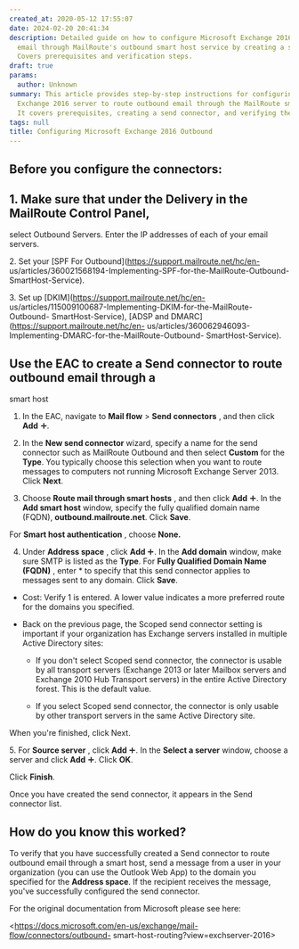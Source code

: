 ```yaml
---
created_at: 2020-05-12 17:55:07
date: 2024-02-20 20:41:34
description: Detailed guide on how to configure Microsoft Exchange 2016 to send outbound
  email through MailRoute's outbound smart host service by creating a send connector.
  Covers prerequisites and verification steps.
draft: true
params:
  author: Unknown
summary: This article provides step-by-step instructions for configuring a Microsoft
  Exchange 2016 server to route outbound email through the MailRoute smart host service.
  It covers prerequisites, creating a send connector, and verifying the setup.
tags: null
title: Configuring Microsoft Exchange 2016 Outbound
---
```



##

## Before you configure the connectors:

## 1\. Make sure that under the Delivery in the MailRoute Control Panel,
select Outbound Servers. Enter the IP addresses of each of your email servers.

2\. Set your [SPF For Outbound](https://support.mailroute.net/hc/en-
us/articles/360021568194-Implementing-SPF-for-the-MailRoute-Outbound-
SmartHost-Service).

3\. Set up [DKIM](https://support.mailroute.net/hc/en-
us/articles/115009100687-Implementing-DKIM-for-the-MailRoute-Outbound-
SmartHost-Service), [ADSP and DMARC](https://support.mailroute.net/hc/en-
us/articles/360062946093-Implementing-DMARC-for-the-MailRoute-Outbound-
SmartHost-Service).

## Use the EAC to create a Send connector to route outbound email through a
smart host

  1. In the EAC, navigate to **Mail flow** > **Send connectors** , and then click **Add** ![Add Icon](jj218640c1e75329-d6d7-4073-a27d-498590bbb55828exchg15029.gif).

  2. In the **New send connector** wizard, specify a name for the send connector such as MailRoute Outbound and then select **Custom** for the **Type**. You typically choose this selection when you want to route messages to computers not running Microsoft Exchange Server 2013. Click **Next**.

  3. Choose **Route mail through smart hosts** , and then click **Add** ![Add Icon](jj218640c1e75329-d6d7-4073-a27d-498590bbb55828exchg15029.gif). In the **Add smart host** window, specify the fully qualified domain name (FQDN), **outbound.mailroute.net**. Click **Save**.

For **Smart host authentication** , choose **None.**

  4. Under **Address space** , click **Add** ![Add Icon](jj218640c1e75329-d6d7-4073-a27d-498590bbb55828exchg15029.gif). In the **Add domain** window, make sure SMTP is listed as the **Type**. For **Fully Qualified Domain Name (FQDN)** , enter * to specify that this send connector applies to messages sent to any domain. Click **Save**.

  * Cost: Verify 1 is entered. A lower value indicates a more preferred route for the domains you specified.

* Back on the previous page, the Scoped send connector setting is important if your organization has Exchange servers installed in multiple Active Directory sites:

    * If you don't select Scoped send connector, the connector is usable by all transport servers (Exchange 2013 or later Mailbox servers and Exchange 2010 Hub Transport servers) in the entire Active Directory forest. This is the default value.

    * If you select Scoped send connector, the connector is only usable by other transport servers in the same Active Directory site.

When you're finished, click Next.

5\. For **Source server** , click **Add** ![Add
Icon](jj218640c1e75329-d6d7-4073-a27d-498590bbb55828exchg15029.gif). In the
**Select a server** window, choose a server and click **Add** ![Add
Icon](jj218640c1e75329-d6d7-4073-a27d-498590bbb55828exchg15029.gif). Click
**OK**.

Click **Finish**.

Once you have created the send connector, it appears in the Send connector
list.

## How do you know this worked?

To verify that you have successfully created a Send connector to route
outbound email through a smart host, send a message from a user in your
organization (you can use the Outlook Web App) to the domain you specified for
the **Address space**. If the recipient receives the message, you've
successfully configured the send connector.

For the original documentation from Microsoft please see here:

<https://docs.microsoft.com/en-us/exchange/mail-flow/connectors/outbound-
smart-host-routing?view=exchserver-2016>

